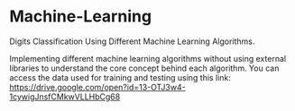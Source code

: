 # Machine-Learning
Digits Classification Using Different Machine Learning Algorithms.

Implementing different machine learning algorithms without using external libraries to understand the core concept behind each algorithm.
You can access the data used for training and testing using this link: 
<a>https://drive.google.com/open?id=13-OTJ3w4-1cywigJnsfCMkwVLLHbCg68
